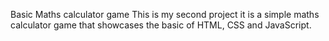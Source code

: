 Basic Maths calculator game
This is my second project it is a simple maths calculator game that showcases the basic of HTML, CSS and JavaScript.

